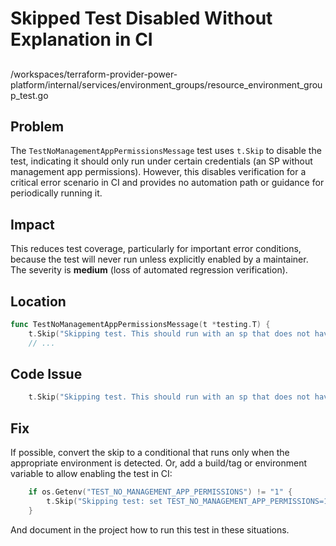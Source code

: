 # Skipped Test Disabled Without Explanation in CI

##

/workspaces/terraform-provider-power-platform/internal/services/environment_groups/resource_environment_group_test.go

## Problem

The `TestNoManagementAppPermissionsMessage` test uses `t.Skip` to disable the test, indicating it should only run under certain credentials (an SP without management app permissions). However, this disables verification for a critical error scenario in CI and provides no automation path or guidance for periodically running it.

## Impact

This reduces test coverage, particularly for important error conditions, because the test will never run unless explicitly enabled by a maintainer. The severity is **medium** (loss of automated regression verification).

## Location

```go
func TestNoManagementAppPermissionsMessage(t *testing.T) {
	t.Skip("Skipping test. This should run with an sp that does not have management app permissions.")
	// ...
```

## Code Issue

```go
	t.Skip("Skipping test. This should run with an sp that does not have management app permissions.")
```

## Fix

If possible, convert the skip to a conditional that runs only when the appropriate environment is detected. Or, add a build/tag or environment variable to allow enabling the test in CI:

```go
	if os.Getenv("TEST_NO_MANAGEMENT_APP_PERMISSIONS") != "1" {
		t.Skip("Skipping test: set TEST_NO_MANAGEMENT_APP_PERMISSIONS=1 to enable.")
	}
```

And document in the project how to run this test in these situations.
